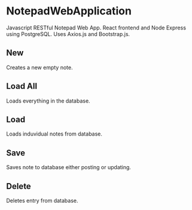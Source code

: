 # NotepadWebApplication
Javascript RESTful Notepad Web App. React frontend and Node Express using PostgreSQL. Uses Axios.js and Bootstrap.js.

## New
Creates a new empty note.

## Load All
Loads everything in the database.

## Load
Loads induvidual notes from database.

## Save
Saves note to database either posting or updating.

## Delete
Deletes entry from database.
